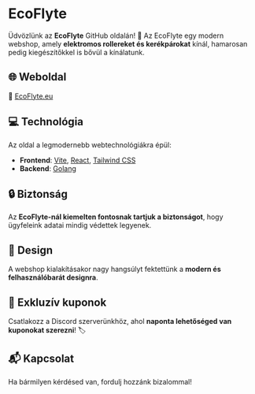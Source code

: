 # EcoFlyte

Üdvözlünk az **EcoFlyte** GitHub oldalán! 🚀 Az EcoFlyte egy modern webshop, amely **elektromos rollereket és kerékpárokat** kínál, hamarosan pedig kiegészítőkkel is bővül a kínálatunk.

## 🌐 Weboldal
🔗 [EcoFlyte.eu](https://ecoflyte.eu)

## 💻 Technológia
Az oldal a legmodernebb webtechnológiákra épül:
- **Frontend**: [Vite](https://vitejs.dev/), [React](https://react.dev/), [Tailwind CSS](https://tailwindcss.com/)
- **Backend**: [Golang](https://go.dev/)

## 🔒 Biztonság
Az **EcoFlyte-nál kiemelten fontosnak tartjuk a biztonságot**, hogy ügyfeleink adatai mindig védettek legyenek.

## 🎨 Design
A webshop kialakításakor nagy hangsúlyt fektettünk a **modern és felhasználóbarát designra**.

## 🎁 Exkluzív kuponok
Csatlakozz a Discord szerverünkhöz, ahol **naponta lehetőséged van kuponokat szerezni**! 🏷️

## 📬 Kapcsolat
Ha bármilyen kérdésed van, fordulj hozzánk bizalommal!

